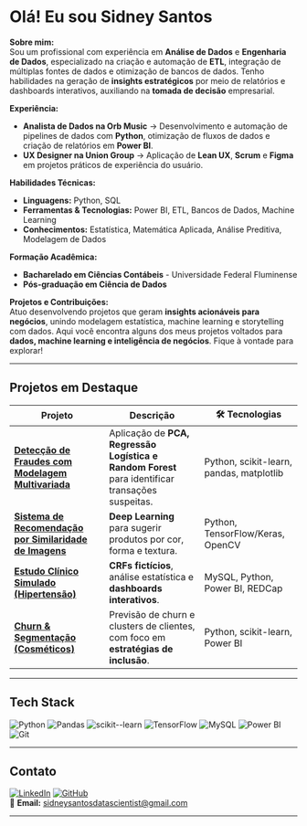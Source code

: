 
#  Olá! Eu sou Sidney Santos



 **Sobre mim:**  
Sou um profissional com experiência em **Análise de Dados** e **Engenharia de Dados**, especializado na criação e automação de **ETL**, integração de múltiplas fontes de dados e otimização de bancos de dados. Tenho habilidades na geração de **insights estratégicos** por meio de relatórios e dashboards interativos, auxiliando na **tomada de decisão** empresarial.  

 **Experiência:**  
- **Analista de Dados na Orb Music** → Desenvolvimento e automação de pipelines de dados com **Python**, otimização de fluxos de dados e criação de relatórios em **Power BI**.  
- **UX Designer na Union Group** → Aplicação de **Lean UX**, **Scrum** e **Figma** em projetos práticos de experiência do usuário.  

 **Habilidades Técnicas:**  
- **Linguagens:** Python, SQL
- **Ferramentas & Tecnologias:** Power BI, ETL, Bancos de Dados, Machine Learning    
- **Conhecimentos:** Estatística, Matemática Aplicada, Análise Preditiva, Modelagem de Dados  

 **Formação Acadêmica:**  
- **Bacharelado em Ciências Contábeis** - Universidade Federal Fluminense  
- **Pós-graduação em Ciência de Dados**  

 **Projetos e Contribuições:**  
Atuo desenvolvendo projetos que geram **insights acionáveis para negócios**, unindo modelagem estatística, machine learning e storytelling com dados.
Aqui você encontra alguns dos meus projetos voltados para **dados, machine learning e inteligência de negócios**. Fique à vontade para explorar!   

---

##  Projetos em Destaque

|  Projeto |  Descrição | 🛠 Tecnologias |
|------------|-------------|----------------|
| [**Detecção de Fraudes com Modelagem Multivariada**](https://github.com/sidneysantos/deteccao-fraudes) | Aplicação de **PCA, Regressão Logística e Random Forest** para identificar transações suspeitas. | Python, scikit-learn, pandas, matplotlib |
| [**Sistema de Recomendação por Similaridade de Imagens**](https://github.com/sidneysantos/recomendacao-imagens) | **Deep Learning** para sugerir produtos por cor, forma e textura. | Python, TensorFlow/Keras, OpenCV |
| [**Estudo Clínico Simulado (Hipertensão)**](https://github.com/sidneysantos/estudo-clinico) | **CRFs fictícios**, análise estatística e **dashboards interativos**. | MySQL, Python, Power BI, REDCap |
| [**Churn & Segmentação (Cosméticos)**](https://github.com/sidneysantos/churn-cosmeticos) | Previsão de churn e clusters de clientes, com foco em **estratégias de inclusão**. | Python, scikit-learn, Power BI |


---

##  Tech Stack

![Python](https://img.shields.io/badge/Python-3776AB?logo=python&logoColor=white)
![Pandas](https://img.shields.io/badge/Pandas-150458?logo=pandas&logoColor=white)
![scikit--learn](https://img.shields.io/badge/scikit--learn-F7931E?logo=scikitlearn&logoColor=white)
![TensorFlow](https://img.shields.io/badge/TensorFlow-FF6F00?logo=tensorflow&logoColor=white)
![MySQL](https://img.shields.io/badge/MySQL-005C84?logo=mysql&logoColor=white)
![Power BI](https://img.shields.io/badge/Power%20BI-F2C811?logo=powerbi&logoColor=black)
![Git](https://img.shields.io/badge/Git-F05032?logo=git&logoColor=white)

---


##  Contato

[![LinkedIn](https://img.shields.io/badge/LinkedIn-0A66C2?logo=linkedin&logoColor=white)](https://www.linkedin.com/in/sidney-santos-analista-de-dados) 
[![GitHub](https://img.shields.io/badge/GitHub-181717?logo=github&logoColor=white)](https://github.com/sidneysantosdatascientist)  
📧 **Email:** sidneysantosdatascientist@gmail.com


---

